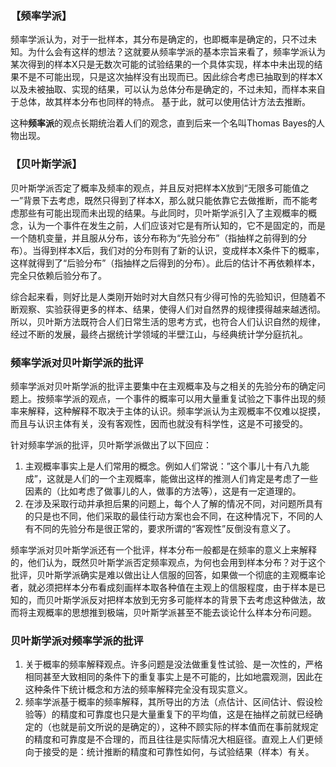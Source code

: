 ### 【频率学派】
频率学派认为，对于一批样本，其分布是确定的，也即概率是确定的，只不过未知。为什么会有这样的想法？这就要从频率学派的基本宗旨来看了，频率学派认为某次得到的样本X只是无数次可能的试验结果的一个具体实现，样本中未出现的结果不是不可能出现，只是这次抽样没有出现而已。因此综合考虑已抽取到的样本X以及未被抽取、实现的结果，可以认为总体分布是确定的，不过未知，而样本来自于总体，故其样本分布也同样的特点。  基于此，就可以使用估计方法去推断。

这种**频率派**的观点长期统治着人们的观念，直到后来一个名叫Thomas Bayes的人物出现。

### 【贝叶斯学派】
贝叶斯学派否定了概率及频率的观点，并且反对把样本X放到“无限多可能值之一”背景下去考虑，既然只得到了样本X，那么就只能依靠它去做推断，而不能考虑那些有可能出现而未出现的结果。与此同时，贝叶斯学派引入了主观概率的概念，认为一个事件在发生之前，人们应该对它是有所认知的，它不是固定的，而是一个随机变量，并且服从分布，该分布称为“先验分布”（指抽样之前得到的分布）。当得到样本X后，我们对的分布则有了新的认识，变成样本X条件下的概率，这样就得到了“后验分布”（指抽样之后得到的分布）。此后的估计不再依赖样本，完全只依赖后验分布了。

综合起来看，则好比是人类刚开始时对大自然只有少得可怜的先验知识，但随着不断观察、实验获得更多的样本、结果，使得人们对自然界的规律摸得越来越透彻。所以，贝叶斯方法既符合人们日常生活的思考方式，也符合人们认识自然的规律，经过不断的发展，最终占据统计学领域的半壁江山，与经典统计学分庭抗礼。

### 频率学派对贝叶斯学派的批评
频率学派对贝叶斯学派的批评主要集中在主观概率及与之相关的先验分布的确定问题上。按频率学派的观点，一个事件的概率可以用大量重复试验之下事件出现的频率来解释，这种解释不取决于主体的认识。频率学派认为主观概率不仅难以捉摸，而且与认识主体有关，没有客观性，因而也就没有科学性，这是不可接受的。
    
针对频率学派的批评，贝叶斯学派做出了以下回应：

1. 主观概率事实上是人们常用的概念。例如人们常说：”这个事儿十有八九能成”，这就是人们的一个主观概率，能做出这样的推测人们肯定是考虑了一些因素的（比如考虑了做事儿的人，做事的方法等），这是有一定道理的。
2. 在涉及采取行动并承担后果的问题上，每个人了解的情况不同，对问题所具有的只是也不同，他们采取的最佳行动方案也会不同，在这种情况下，不同的人有不同的先验分布是很正常的，要求所谓的“客观性”反倒没有意义了。
   

频率学派对贝叶斯学派还有一个批评，样本分布一般都是在频率的意义上来解释的，他们认为，既然贝叶斯学派否定频率观点，为何也会用到样本分布？对于这个批评，贝叶斯学派确实是难以做出让人信服的回答，如果做一个彻底的主观概率论者，就必须把样本分布看成刻画样本取各种值在主观上的信服程度，由于样本是已知的，而贝叶斯学派反对把样本放到无穷多可能样本的背景下去考虑这种做法，故而将主观概率的思想推到极端，贝叶斯学派甚至不能去谈论什么样本分布问题。

### 贝叶斯学派对频率学派的批评
1. 关于概率的频率解释观点。许多问题是没法做重复性试验、是一次性的，严格相同甚至大致相同的条件下的重复事实上是不可能的，比如地震观测，因此在这种条件下统计概念和方法的频率解释完全没有现实意义。
2. 频率学派基于概率的频率解释，其所导出的方法（点估计、区间估计、假设检验等）的精度和可靠度也只是大量重复下的平均值，这是在抽样之前就已经确定的（也就是前文所说的是确定的），这种不顾实际的样本值而在事前就规定的精度和可靠度是不合理的，而且往往是实际情况大相庭径。直观上人们更倾向于接受的是：统计推断的精度和可靠性如何，与试验结果（样本）有关。
